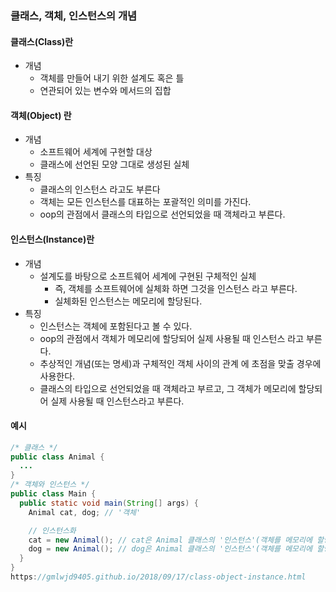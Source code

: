 ### 클래스, 객체, 인스턴스의 개념

#### 클래스(Class)란

+ 개념
  + 객체를 만들어 내기 위한 설계도 혹은 틀
  + 연관되어 있는 변수와 메서드의 집합



#### 객체(Object) 란

+ 개념
  + 소프트웨어 세계에 구현할 대상
  + 클래스에 선언된 모양 그대로 생성된 실체
+ 특징
  + 클래스의 인스턴스 라고도 부른다
  + 객체는 모든 인스턴스를 대표하는 포괄적인 의미를 가진다.
  + oop의 관점에서 클래스의 타입으로 선언되었을 때 객체라고 부른다.



#### 인스턴스(Instance)란

+ 개념
  + 설계도를 바탕으로 소프트웨어 세계에 구현된 구체적인 실체
    + 즉, 객체를 소프트웨어에 실체화 하면 그것을 인스턴스 라고 부른다.
    + 실체화된 인스턴스는 메모리에 할당된다.
+ 특징
  + 인스턴스는 객체에 포함된다고 볼 수 있다.
  + oop의 관점에서 객체가 메모리에 할당되어 실제 사용될 때 인스턴스 라고 부른다.
  + 추상적인 개념(또는 명세)과 구체적인 객체 사이의 관계 에 초점을 맞출 경우에 사용한다.
  + 클래스의 타입으로 선언되었을 때 객체라고 부르고, 그 객체가 메모리에 할당되어 실제 사용될 때 인스턴스라고 부른다.

#### 예시

``` java
/* 클래스 */
public class Animal {
  ...
}
/* 객체와 인스턴스 */
public class Main {
  public static void main(String[] args) {
    Animal cat, dog; // '객체'

    // 인스턴스화
    cat = new Animal(); // cat은 Animal 클래스의 '인스턴스'(객체를 메모리에 할당)
    dog = new Animal(); // dog은 Animal 클래스의 '인스턴스'(객체를 메모리에 할당)
  }
}
https://gmlwjd9405.github.io/2018/09/17/class-object-instance.html
```

